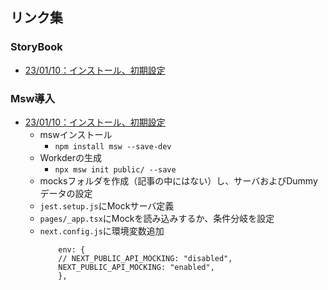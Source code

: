## リンク集

### StoryBook
- [23/01/10：インストール、初期設定](https://reffect.co.jp/react/next-js-12-storybook)

### Msw導入
- [23/01/10：インストール、初期設定](https://zenn.dev/higuchimakoto/articles/d9865193910046)
  - mswインストール
    - `npm install msw --save-dev`
  - Workderの生成
    - `npx msw init public/ --save`
  - mocksフォルダを作成（記事の中にはない）し、サーバおよびDummyデータの設定
  - `jest.setup.js`にMockサーバ定義
  - `pages/_app.tsx`にMockを読み込みするか、条件分岐を設定
  - `next.config.js`に環境変数追加
    ```
        env: {
        // NEXT_PUBLIC_API_MOCKING: "disabled",
        NEXT_PUBLIC_API_MOCKING: "enabled",
        },
     ```

